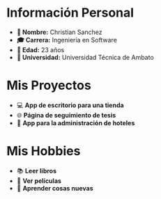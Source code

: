 # Información Personal

- **👤 Nombre:** Christian Sanchez  
- **🎓 Carrera:** Ingeniería en Software  
- **🎂 Edad:** 23 años  
- **🏫 Universidad:** Universidad Técnica de Ambato  

# Mis Proyectos

- 💻 **App de escritorio para una tienda**  
- 🌐 **Página de seguimiento de tesis**  
- 🏨 **App para la administración de hoteles**  

# Mis Hobbies

- 📚 **Leer libros**  
- 🎥 **Ver películas**  
- 🌱 **Aprender cosas nuevas**
